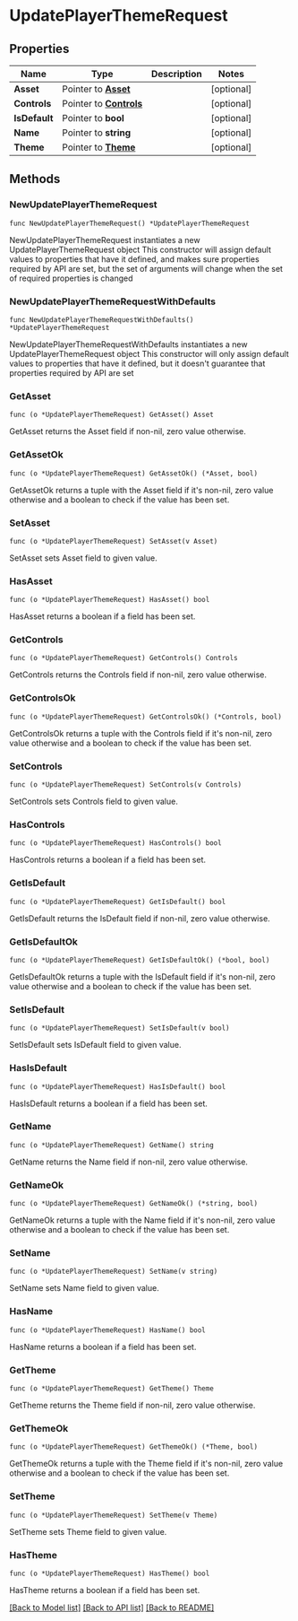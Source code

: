 # UpdatePlayerThemeRequest

## Properties

Name | Type | Description | Notes
------------ | ------------- | ------------- | -------------
**Asset** | Pointer to [**Asset**](Asset.md) |  | [optional] 
**Controls** | Pointer to [**Controls**](Controls.md) |  | [optional] 
**IsDefault** | Pointer to **bool** |  | [optional] 
**Name** | Pointer to **string** |  | [optional] 
**Theme** | Pointer to [**Theme**](Theme.md) |  | [optional] 

## Methods

### NewUpdatePlayerThemeRequest

`func NewUpdatePlayerThemeRequest() *UpdatePlayerThemeRequest`

NewUpdatePlayerThemeRequest instantiates a new UpdatePlayerThemeRequest object
This constructor will assign default values to properties that have it defined,
and makes sure properties required by API are set, but the set of arguments
will change when the set of required properties is changed

### NewUpdatePlayerThemeRequestWithDefaults

`func NewUpdatePlayerThemeRequestWithDefaults() *UpdatePlayerThemeRequest`

NewUpdatePlayerThemeRequestWithDefaults instantiates a new UpdatePlayerThemeRequest object
This constructor will only assign default values to properties that have it defined,
but it doesn't guarantee that properties required by API are set

### GetAsset

`func (o *UpdatePlayerThemeRequest) GetAsset() Asset`

GetAsset returns the Asset field if non-nil, zero value otherwise.

### GetAssetOk

`func (o *UpdatePlayerThemeRequest) GetAssetOk() (*Asset, bool)`

GetAssetOk returns a tuple with the Asset field if it's non-nil, zero value otherwise
and a boolean to check if the value has been set.

### SetAsset

`func (o *UpdatePlayerThemeRequest) SetAsset(v Asset)`

SetAsset sets Asset field to given value.

### HasAsset

`func (o *UpdatePlayerThemeRequest) HasAsset() bool`

HasAsset returns a boolean if a field has been set.

### GetControls

`func (o *UpdatePlayerThemeRequest) GetControls() Controls`

GetControls returns the Controls field if non-nil, zero value otherwise.

### GetControlsOk

`func (o *UpdatePlayerThemeRequest) GetControlsOk() (*Controls, bool)`

GetControlsOk returns a tuple with the Controls field if it's non-nil, zero value otherwise
and a boolean to check if the value has been set.

### SetControls

`func (o *UpdatePlayerThemeRequest) SetControls(v Controls)`

SetControls sets Controls field to given value.

### HasControls

`func (o *UpdatePlayerThemeRequest) HasControls() bool`

HasControls returns a boolean if a field has been set.

### GetIsDefault

`func (o *UpdatePlayerThemeRequest) GetIsDefault() bool`

GetIsDefault returns the IsDefault field if non-nil, zero value otherwise.

### GetIsDefaultOk

`func (o *UpdatePlayerThemeRequest) GetIsDefaultOk() (*bool, bool)`

GetIsDefaultOk returns a tuple with the IsDefault field if it's non-nil, zero value otherwise
and a boolean to check if the value has been set.

### SetIsDefault

`func (o *UpdatePlayerThemeRequest) SetIsDefault(v bool)`

SetIsDefault sets IsDefault field to given value.

### HasIsDefault

`func (o *UpdatePlayerThemeRequest) HasIsDefault() bool`

HasIsDefault returns a boolean if a field has been set.

### GetName

`func (o *UpdatePlayerThemeRequest) GetName() string`

GetName returns the Name field if non-nil, zero value otherwise.

### GetNameOk

`func (o *UpdatePlayerThemeRequest) GetNameOk() (*string, bool)`

GetNameOk returns a tuple with the Name field if it's non-nil, zero value otherwise
and a boolean to check if the value has been set.

### SetName

`func (o *UpdatePlayerThemeRequest) SetName(v string)`

SetName sets Name field to given value.

### HasName

`func (o *UpdatePlayerThemeRequest) HasName() bool`

HasName returns a boolean if a field has been set.

### GetTheme

`func (o *UpdatePlayerThemeRequest) GetTheme() Theme`

GetTheme returns the Theme field if non-nil, zero value otherwise.

### GetThemeOk

`func (o *UpdatePlayerThemeRequest) GetThemeOk() (*Theme, bool)`

GetThemeOk returns a tuple with the Theme field if it's non-nil, zero value otherwise
and a boolean to check if the value has been set.

### SetTheme

`func (o *UpdatePlayerThemeRequest) SetTheme(v Theme)`

SetTheme sets Theme field to given value.

### HasTheme

`func (o *UpdatePlayerThemeRequest) HasTheme() bool`

HasTheme returns a boolean if a field has been set.


[[Back to Model list]](../README.md#documentation-for-models) [[Back to API list]](../README.md#documentation-for-api-endpoints) [[Back to README]](../README.md)


